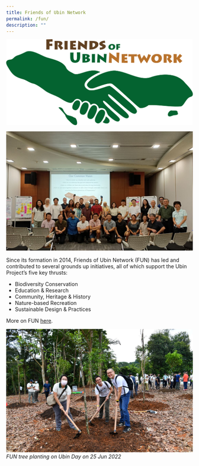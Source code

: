 ```yaml
---
title: Friends of Ubin Network
permalink: /fun/
description: ""
---
```

![Alt text for image on Isomer site](/images/FUN%20Logo.png)

![](/images/fun%20group%20photo_nparks.JPG)

Since its formation in 2014, Friends of Ubin Network (FUN) has led and contributed to several grounds up initiatives, all of which support the Ubin Project’s five key thrusts:
* Biodiversity Conservation
* Education & Research
* Community, Heritage & History
* Nature-based Recreation
* Sustainable Design & Practices

More on FUN [here](https://www.nparks.gov.sg/pulau-ubin/friends-of-ubin).

![](/images/fun%20tree%20planting%20on%20ubin%20day%2025%20jun%202022_nparks.JPG)
*FUN tree planting on Ubin Day on 25 Jun 2022*